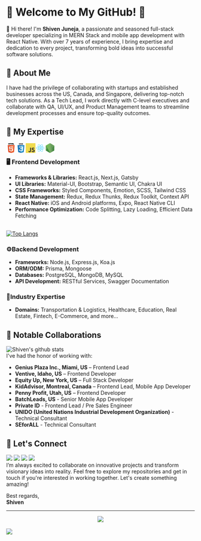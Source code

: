 
# 🌟 Welcome to My GitHub! 🌟

👋 Hi there! I'm **Shiven Juneja**, a passionate and seasoned full-stack developer specializing in MERN Stack and mobile app development with React Native. With over 7 years of experience, I bring expertise and dedication to every project, transforming bold ideas into successful software solutions.

## 🚀 About Me

I have had the privilege of collaborating with startups and established businesses across the US, Canada, and Singapore, delivering top-notch tech solutions. As a Tech Lead, I work directly with C-level executives and collaborate with QA, UI/UX, and Product Management teams to streamline development processes and ensure top-quality outcomes.

## 🔧 My Expertise
<img align="left" alt="HTML5" width="26px" src="https://raw.githubusercontent.com/github/explore/80688e429a7d4ef2fca1e82350fe8e3517d3494d/topics/html/html.png" />
<img align="left" alt="CSS3" width="26px" src="https://raw.githubusercontent.com/github/explore/80688e429a7d4ef2fca1e82350fe8e3517d3494d/topics/css/css.png" />
<img align="left" alt="JavaScript" width="26px" src="https://raw.githubusercontent.com/github/explore/80688e429a7d4ef2fca1e82350fe8e3517d3494d/topics/javascript/javascript.png" />
<img align="left" alt="React" width="26px" src="https://raw.githubusercontent.com/github/explore/80688e429a7d4ef2fca1e82350fe8e3517d3494d/topics/react/react.png" />
<img align="left" alt="Node.js" width="26px" src="https://raw.githubusercontent.com/github/explore/80688e429a7d4ef2fca1e82350fe8e3517d3494d/topics/nodejs/nodejs.png" /> <br />

### 🖥️ Frontend Development
- **Frameworks & Libraries:** React.js, Next.js, Gatsby
- **UI Libraries:** Material-UI, Bootstrap, Semantic UI, Chakra UI
- **CSS Frameworks:** Styled Components, Emotion, SCSS, Tailwind CSS
- **State Management:** Redux, Redux Thunks, Redux Toolkit, Context API
- **React Native:** iOS and Android platforms, Expo, React Native CLI
- **Performance Optimization:** Code Splitting, Lazy Loading, Efficient Data Fetching

<br />[![Top Langs](https://github-readme-stats-sigma-five.vercel.app/api/top-langs/?username=shivenj&layout=compact)](https://github.com/shivenj)<br />
### ⚙️Backend Development
- **Frameworks:** Node.js, Express.js, Koa.js
- **ORM/ODM:** Prisma, Mongoose
- **Databases:** PostgreSQL, MongoDB, MySQL
- **API Development:** RESTful Services, Swagger Documentation

### 🏢Industry Expertise
- **Domains:** Transportation & Logistics, Healthcare, Education, Real Estate, Fintech, E-Commerce, and more...

## 🌟 Notable Collaborations
![Shiven's github stats](https://github-readme-stats-sigma-five.vercel.app/api?username=shivenj&show_icons=true?theme=radical)<br />
I've had the honor of working with:
- **Genius Plaza Inc., Miami, US** – Frontend Lead
- **Ventive, Idaho, US** – Frontend Developer
- **Equity Up, New York, US** – Full Stack Developer
- **KidAdvisor, Montreal, Canada** – Frontend Lead, Mobile App Developer
- **Penny Profit, Utah, US** – Frontend Developer
- **BatchLeads, US** - Senior Mobile App Developer
- **Private ID** - Frontend Lead / Pre Sales Engineer
- **UNIDO (United Nations Industrial Development Organization)** - Technical Consultant
- **SEforALL** - Technical Consultant

## 💬 Let's Connect
[<img src="https://img.shields.io/badge/linkedin-%230077B5.svg?&style=for-the-badge&logo=linkedin&logoColor=white" />][linkedin]
[<img src="https://img.shields.io/badge/instagram-%23E4405F.svg?&style=for-the-badge&logo=instagram&logoColor=white" />][instagram]
[<img src="https://img.shields.io/badge/mail-%23D14836.svg?&style=for-the-badge&logo=gmail&logoColor=white" />][mail]
[<img src="https://img.shields.io/badge/upwork-%2314A800.svg?&style=for-the-badge&logo=upwork&logoColor=white" />][upwork]<br />
I’m always excited to collaborate on innovative projects and transform visionary ideas into reality. Feel free to explore my repositories and get in touch if you're interested in working together. Let's create something amazing!

Best regards,  
**Shiven**

[linkedin]: https://www.linkedin.com/in/shiven-juneja-b1b088113/
[instagram]: https://www.instagram.com/shivenjuneja/
[mail]: mailto:hi@shivenj.com
[upwork]: https://www.upwork.com/freelancers/shivenjuneja

------------
<p align="center"><img src="https://komarev.com/ghpvc/?username=shivenj&style=for-the-badge"></p>

![](https://hit.yhype.me/github/profile?user_id=23523474)
